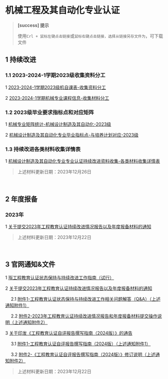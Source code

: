 # 机械工程及其自动化专业认证

> **[success] 提示**
> 
> 使用`Crl + 鼠标左键点击链接`或`鼠标右键点击链接，选择从链接另存文件为`，可下载文件
> 


## 1 持续改进

### 1.1 2023-2024-1学期2023级收集资料分工

1 [2023-2024-1学期2023级机自课表-收集资料分工](./files/2023-2024-1学期2023级机自课表-收集资料分工.xlsx)

2 [2023-2024-1学期机械专业课程信息-收集材料分工](./files/2023-2024-1学期机械专业课程信息-收集材料分工.xlsx)


### 1.2 2023级毕业要求指标点和对应矩阵

1 [机械专业矩阵统计-机械设计制造及其自动化-2023级](./files/机械专业矩阵统计-机械设计制造及其自动化-2023级.xlsx)

2 [机械设计制造及其自动化专业毕业指标点-与培养计划对应-2023级](./files/机械设计制造及其自动化专业毕业指标点-与培养计划对应-2023级.docx)


### 1.3 持续改进各类材料收集详情表

1 [机械设计制造及其自动化专业专业认证持续改进资料收集-各类材料收集详情表](./files/机械设计制造及其自动化专业专业认证持续改进资料收集-各类材料收集详情表.docx)

> 上述材料更新日期：2023年12月26日


<br/>

## 2 年度报备

### 2023年

1 [关于提交2023年工程教育认证持续改进情况报告以及年度报备材料的通知](./files/工认协〔2023〕25号-关于提交2023年工程教育认证持续改进情况报告以及年度报备材料的通知.pdf)

> 上述材料更新日期：2023年12月22日


<br/>

## 3 官网通知&文件

1 [🈯工程教育认证状态保持与持续改进工作指南（试行）](./files/工程教育认证状态保持与持续改进工作指南（试行）.docx)

2 [关于提交2023年工程教育认证持续改进情况报告以及年度报备材料的通知](https://www.ceeaa.org.cn/gcjyzyrzxh/xwdt/tzgg56/634166/index.html)

  &emsp; 2.1 [附件1-工程教育认证状态保持与持续改进工作相关问题解答（Q&A）（上述通知附件1）](./files/附件1-工程教育认证状态保持与持续改进工作相关问题解答（Q&A）.pdf)

  &emsp; 2.2 [附件2-2023年工程教育认证持续改进情况报告和年度报备材料提交操作说明（上述通知附件2）](./files/附件2-2023年工程教育认证持续改进情况报告和年度报备材料提交操作说明.pdf)


3 [关于印发《工程教育认证自评报告撰写指南（2024版）》的通告](https://www.ceeaa.org.cn/gcjyzyrzxh/xwdt/tzgg56/634053/index.html)

  &emsp; 3.1 [附件1-工程教育认证自评报告撰写指南（2024版）（上述通知附件1）](./files/附件1-工程教育认证自评报告撰写指南（2024版）.docx)
  
  &emsp; 3.2 [附件2-《工程教育认证自评报告撰写指南（2024版）》修订说明（上述通知附件2）](./files/附件2-《工程教育认证自评报告撰写指南（2024%20版）》修订说明.pdf)

> 上述材料更新日期：2023年12月22日